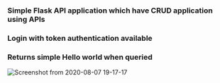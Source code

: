 ### Simple Flask API application which have CRUD application using APIs
### Login with token authentication available
### Returns simple Hello world when queried 
![Screenshot from 2020-08-07 19-17-17](https://user-images.githubusercontent.com/37765578/89652270-da9aad80-d8e2-11ea-861b-f02970c10727.png)

